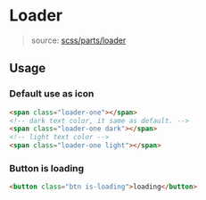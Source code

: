 # Loader

> source: [scss/parts/loader](../../src/scss/parts/_loader.scss)

## Usage

### Default use as icon

```html
<span class="loader-one"></span>
<!-- dark text color, it same as default. -->
<span class="loader-one dark"></span>
<!-- light text color -->
<span class="loader-one light"></span>
```

### Button is loading

```html
<button class="btn is-loading">loading</button>
```
